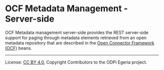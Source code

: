 <!-- SPDX-License-Identifier: CC-BY-4.0 -->
<!-- Copyright Contributors to the ODPi Egeria project. -->

# OCF Metadata Management - Server-side

OCF Metadata management server-side provides the REST server-side support for paging through
metadata elements retrieved from an open metadata repository that are described in the
[Open Connector Framework (OCF)](../../../frameworks/open-connector-framework) beans.


----
License: [CC BY 4.0](https://creativecommons.org/licenses/by/4.0/),
Copyright Contributors to the ODPi Egeria project.